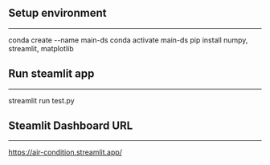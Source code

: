 ## Setup environment
---
conda create --name main-ds
conda activate main-ds
pip install numpy, streamlit, matplotlib

## Run steamlit app
---
streamlit run test.py

## Steamlit Dashboard URL
---
https://air-condition.streamlit.app/
